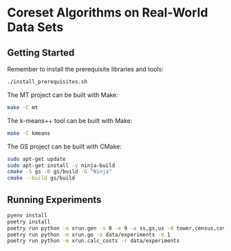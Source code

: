 # Coreset Algorithms on Real-World Data Sets

## Getting Started

Remember to install the prerequisite libraries and tools:

```bash
./install_prerequisites.sh
```

The MT project can be built with Make:

```bash
make -C mt
```

The k-means++ tool can be built with Make:

```bash
make -C kmeans
```

The GS project can be built with CMake:

```bash
sudo apt-get update
sudo apt-get install -y ninja-build
cmake -S gs -B gs/build -G "Ninja"
cmake --build gs/build
```

## Running Experiments

```bash
pyenv install
poetry install
poetry run python -m xrun.gen -s 0 -e 9 -a ss,gs,us -d tower,census,covertype -c 200
poetry run python -m xrun.go -o data/experiments -m 1
poetry run python -m xrun.calc_costs -r data/experiments
```
